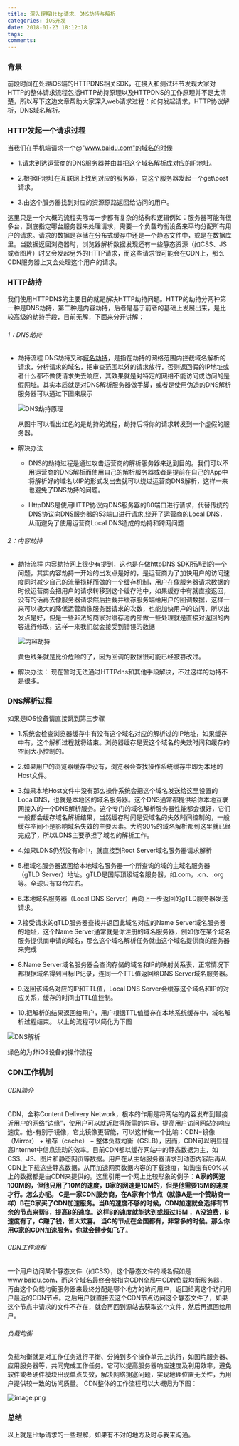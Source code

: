```yaml
---
title: 深入理解Http请求、DNS劫持与解析
categories: iOS开发
date: 2018-01-23 18:12:18
tags:
comments:
---
```

### 背景
前段时间在处理iOS端的HTTPDNS相关SDK，在接入和测试环节发现大家对HTTP的整体请求流程包括HTTP劫持原理以及HTTPDNS的工作原理并不是太清楚，所以写下这边文章帮助大家深入web请求过程：如何发起请求，HTTP协议解析，DNS域名解析。
### HTTP发起一个请求过程
当我们在手机端请求一个@"www.baidu.com"的域名的时候
* 1.请求到达运营商的DNS服务器并由其把这个域名解析成对应的IP地址。

* 2.根据IP地址在互联网上找到对应的服务器，向这个服务器发起一个get\post请求。

* 3.由这个服务器找到对应的资源原路返回给访问的用户。
<!--more-->

这里只是一个大概的流程实际每一步都有复杂的结构和逻辑例如：服务器可能有很多台，到底指定哪台服务器来处理请求，需要一个负载均衡设备来平均分配所有用户的请求。请求的数据是存储在分布式缓存中还是一个静态文件中，或是在数据库里。当数据返回浏览器时，浏览器解析数据发现还有一些静态资源（如CSS、JS或者图片）时又会发起另外的HTTP请求，而这些请求很可能会在CDN上，那么CDN服务器上又会处理这个用户的请求。

### HTTP劫持
我们使用HTTPDNS的主要目的就是解决HTTP劫持问题。HTTP的劫持分两种第一种是DNS劫持，第二种是内容劫持，后者是基于前者的基础上发展出来，是比较高级的劫持手段，目前无解，下面来分开讲解：
###### 1：DNS劫持
* 劫持流程
DNS劫持又称[域名劫持](https://baike.baidu.com/item/%E5%9F%9F%E5%90%8D%E5%8A%AB%E6%8C%81)，是指在劫持的网络范围内拦截域名解析的请求，分析请求的域名，把审查范围以外的请求放行，否则返回假的IP地址或者什么都不做使请求失去响应，其效果就是对特定的网络不能访问或访问的是假网址。其实本质就是对DNS解析服务器做手脚，或者是使用伪造的DNS解析服务器可以通过下图来展示

  ![DNS劫持原理](https://wx4.sinaimg.cn/large/006tNc79gy1fo6mqqoqxrj30yg0gt7oj.jpg)

  从图中可以看出红色的是劫持的流程，劫持后将你的请求转发到一个虚假的服务器。
* 解决办法

  * DNS的劫持过程是通过攻击运营商的解析服务器来达到目的。我们可以不用运营商的DNS解析而使用自己的解析服务器或者是提前在自己的App中将解析好的域名以IP的形式发出去就可以绕过运营商DNS解析，这样一来也避免了DNS劫持的问题。

  * HttpDNS是使用HTTP协议向DNS服务器的80端口进行请求，代替传统的DNS协议向DNS服务器的53端口进行请求,绕开了运营商的Local DNS，从而避免了使用运营商Local DNS造成的劫持和跨网问题

###### 2：内容劫持

* 劫持流程
内容劫持网上很少有提到，这也是在做httpDNS SDK所遇到的一个问题，其实内容劫持一开始的出发点是好的，是运营商为了加快用户的访问速度同时减少自己的流量损耗而做的一个缓存机制，用户在像服务器请求数据的时候运营商会把用户的请求转移到这个缓存池中，如果缓存中有就直接返回，没有的话再去像服务器请求然后拦截并缓存服务端给用户的回调数据，这样一来可以极大的降低运营商像服务器请求的次数，也能加快用户的访问，所以出发点是好，但是一些非法的商家对缓存池内部做一些处理就是直接对返回的内容进行修改，这样一来我们就会接受到错误的数据

  ![内容劫持](https://wx3.sinaimg.cn/large/006tNc79gy1fo6mtjymehj30yg0h3tob.jpg)

  黄色线条就是比价危险的了，因为回调的数据很可能已经被篡改过。

* 解决办法：
现在暂时无法通过HTTPdns和其他手段解决，不过这样的劫持不是很多。

### DNS解析过程

如果是iOS设备请直接跳到第三步骤

* 1.系统会检查浏览器缓存中有没有这个域名对应的解析过的IP地址，如果缓存中有，这个解析过程就将结束。浏览器缓存是受这个域名的失效时间和缓存的空间大小控制的。

* 2.如果用户的浏览器缓存中没有，浏览器会查找操作系统缓存中即为本地的Host文件。

* 3.如果本地Host文件中没有那么操作系统会把这个域名发送给这里设置的LocalDNS，也就是本地区的域名服务器。这个DNS通常都提供给你本地互联网接入的一个DNS解析服务。这个专门的域名解析服务器性能都会很好，它们一般都会缓存域名解析结果，当然缓存时间是受域名的失效时间控制的，一般缓存空间不是影响域名失效的主要因素。大约90%的域名解析都到这里就已经完成了，所以LDNS主要承担了域名的解析工作。

* 4.如果LDNS仍然没有命中，就直接到Root Server域名服务器请求解析

* 5.根域名服务器返回给本地域名服务器一个所查询的域的主域名服务器（gTLD Server）地址。gTLD是国际顶级域名服务器，如.com，.cn、.org等。全球只有13台左右。

* 6.本地域名服务器（Local DNS Server）再向上一步返回的gTLD服务器发送请求。

* 7.接受请求的gTLD服务器查找并返回此域名对应的Name Server域名服务器的地址，这个Name Server通常就是你注册的域名服务器，例如你在某个域名服务提供商申请的域名，那么这个域名解析任务就由这个域名提供商的服务器来完成

* 8.Name Server域名服务器会查询存储的域名和IP的映射关系表，正常情况下都根据域名得到目标IP记录，连同一个TTL值返回给DNS Server域名服务器。

* 9.返回该域名对应的IP和TTL值，Local DNS Server会缓存这个域名和IP的对应关系，缓存的时间由TTL值控制。

* 10.把解析的结果返回给用户，用户根据TTL值缓存在本地系统缓存中，域名解析过程结束。
以上的流程可以简化为下图

![DNS解析](https://wx2.sinaimg.cn/large/006tNc79gy1fo6mu9fg86j30yg0k41hd.jpg)

绿色的为非iOS设备的操作流程
### CDN工作机制
###### CDN简介
CDN，全称Content Delivery Network，根本的作用是将网站的内容发布到最接近用户的网络“边缘”，使用户可以就近取得所需的内容，提高用户访问网站的响应速度。他-有别于镜像，它比镜像更智能，可以这样做一个比喻：CDN=镜像（Mirror） + 缓存（cache） + 整体负载均衡（GSLB），因而，CDN可以明显提高Internet中信息流动的效率。目前CDN都以缓存网站中的静态数据为主，如CSS、JS、图片和静态网页等数据。用户在从主站服务器请求到动态内容后再从CDN上下载这些静态数据，从而加速网页数据内容的下载速度，如淘宝有90%以上的数据都是由CDN来提供的。这里引用一个网上比较形象的例子：**A家的网速 100M的，但他只用了10M的速度，B家的网速是10M的，但是他需要15M的速度才行。怎么办呢。 C是一家CDN服务商，在A家有个节点（就像A是一个赞助商一样）B在C家买了CDN加速服务。当B的速度不够的时候，CDN加速就会选择有节余的节点来帮B，提高B的速度。这样B的速度就能达到或超过15M ，A没浪费，B速度有了，C赚了钱，皆大欢喜。 当C的节点在全国都有，非常多的时候。那么你用C家的CDN加速服务，你就会健步如飞了**。
###### CDN工作流程
一个用户访问某个静态文件（如CSS），这个静态文件的域名假如是www.baidu.com，而这个域名最终会被指向CDN全局中CDN负载均衡服务器，再由这个负载均衡服务器来最终分配是哪个地方的访问用户，返回给离这个访问用户最近的CDN节点。之后用户就直接去这个CDN节点访问这个静态文件了，如果这个节点中请求的文件不存在，就会再回到源站去获取这个文件，然后再返回给用户。
###### 负载均衡
负载均衡就是对工作任务进行平衡、分摊到多个操作单元上执行，如图片服务器、应用服务器等，共同完成工作任务。它可以提高服务器响应速度及利用效率，避免软件或者硬件模块出现单点失效，解决网络拥塞问题，实现地理位置无关性，为用户提供较一致的访问质量。
CDN整体的工作流程可以大概归为下图：

![image.png](https://wx2.sinaimg.cn/large/006tNc79gy1fo6mup956fj30yg0f5wx0.jpg)

### 总结
以上就是Http请求的一些理解，如果有不对的地方及时与我来沟通。
